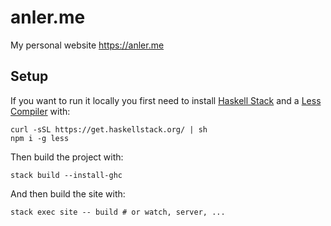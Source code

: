 # anler.me #

My personal website https://anler.me

## Setup ##

If you want to run it locally you first need to install [Haskell Stack](https://docs.haskellstack.org/en/stable/README/) and a [Less Compiler](https://lesscss.org) with:

```shell
curl -sSL https://get.haskellstack.org/ | sh
npm i -g less
```

Then build the project with:

``` shell
stack build --install-ghc
```

And then build the site with:

``` shell
stack exec site -- build # or watch, server, ...
```
